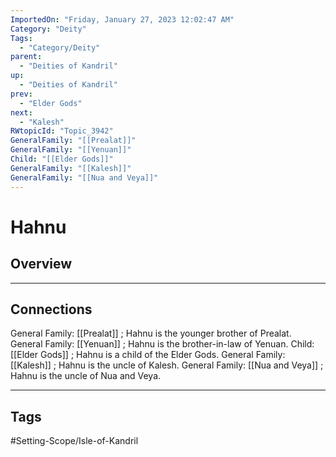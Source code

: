 ```yaml
---
ImportedOn: "Friday, January 27, 2023 12:02:47 AM"
Category: "Deity"
Tags:
  - "Category/Deity"
parent:
  - "Deities of Kandril"
up:
  - "Deities of Kandril"
prev:
  - "Elder Gods"
next:
  - "Kalesh"
RWtopicId: "Topic_3942"
GeneralFamily: "[[Prealat]]"
GeneralFamily: "[[Yenuan]]"
Child: "[[Elder Gods]]"
GeneralFamily: "[[Kalesh]]"
GeneralFamily: "[[Nua and Veya]]"
---
```

# Hahnu
## Overview
---
## Connections
General Family: [[Prealat]] ; Hahnu is the younger brother of Prealat.
General Family: [[Yenuan]] ; Hahnu is the brother-in-law of Yenuan.
Child: [[Elder Gods]] ; Hahnu is a child of the Elder Gods.
General Family: [[Kalesh]] ; Hahnu is the uncle of Kalesh.
General Family: [[Nua and Veya]] ; Hahnu is the uncle of Nua and Veya.


---
## Tags
#Setting-Scope/Isle-of-Kandril


